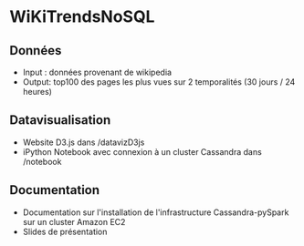 # WiKiTrendsNoSQL

## Données
- Input : données provenant de wikipedia
- Output: top100 des pages les plus vues sur 2 temporalités (30 jours / 24 heures)

## Datavisualisation
- Website D3.js dans /datavizD3js
- iPython Notebook avec connexion à un cluster Cassandra dans /notebook

## Documentation
- Documentation sur l'installation de l'infrastructure Cassandra-pySpark sur un cluster Amazon EC2
- Slides de présentation
